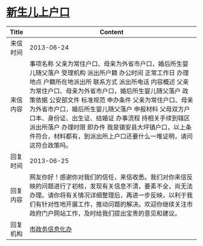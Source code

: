 # <a href="http://www.shangluo.gov.cn/zmhd/ldxxxx.jsp?urltype=leadermail.LeaderMailContentUrl&wbtreeid=1112&leadermailid=1889">新生儿上户口</a>
| Title |                                                                                                                                 Content                                                                                                                                 |
|:-----:|-------------------------------------------------------------------------------------------------------------------------------------------------------------------------------------------------------------------------------------------------------------------------|
| 来信时间  | 2013-06-24                                                                                                                                                                                                                                                              |
| 来信内容  | 事项名称 父亲为常住户口、母亲为外省市户口，婚后所生婴儿随父落户 受理机构 派出所户籍 办公时间 正常工作日 办理地点 户籍所在地派出所 联系方式 派出所电话 内容概述 父亲为常住户口、母亲为外省市户口，婚后所生婴儿随父落户 政策依据 公安部文件 标准规范 申办条件 父亲为常住户口、母亲为外省市户口，婚后所生婴儿随父落户 申报材料 父母双方户口本、身份证、出生证、结婚证 办事流程 持相关手续到辖区派出所落户 办理时限 即办件 我是镇安县大坪镇户口，以上条件符合，材料都有，到派出所上户口还要什么一堆证明，请问这符合政策吗。 |
| 回复时间  | 2013-06-25                                                                                                                                                                                                                                                              |
| 回复内容  | 网友你好！感谢你对我们的信任，来信收悉。我们对你来信反映的问题进行了初核，发现有关信息不清，要素不全，尚无法办理。请你将有关情况详细整理后，再进一步反映，以利于我们有针对性地开展工作，推动问题的解决。欢迎你继续关注市政府门户网站工作，及时给我们提出宝贵的意见和建议。                                                                                                                                   |
| 回复机构  | <a href="../../categories/agencies/市政务信息化办.md">市政务信息化办</a>                                                                                                                                                                                                                |